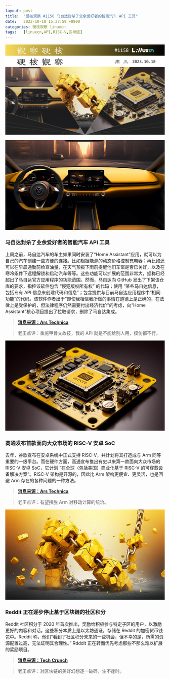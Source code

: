 ```yaml
---
layout: post
title:	"硬核观察 #1158 马自达封杀了业余爱好者的智能汽车 API 工具"
date:	2023-10-18 15:37:59 +0800 
categories:	硬核观察 linuxcn 
tags:	[linuxcn,API,RISC-V,区块链]
---
```



![](/Asserts/Images/album/202310/18/153705wzlvlirrddnb4rr4.jpg)


![](/Asserts/Images/album/202310/18/153715rkt1xmv8dmo5omzt.jpg)


### 马自达封杀了业余爱好者的智能汽车 API 工具


上周之前，马自达汽车的车主如果同时安装了“Home Assistant”应用，就可以为自己的汽车创建一些方便的连接。比如根据能源的动态价格控制充电器；再比如还可以在早晨通勤前检查油量，在天气预报下雨前提醒他们车窗是否已关好，以及在寒冷条件下远程解锁和启动汽车等等。这些功能可以扩展的范围非常大，据称已经超出了马自达官方应用程序的功能范围。然而，马自达向 GitHub 发出了下架该仓库的要求，指控该软件包含 “侵犯版权所有权” 的代码；使用 “某些马自达信息，包括专有 API 信息来创建代码和信息”；包含提供与目前马自达应用程序中“相同功能”的代码。该软件作者出于“即使我相信我所做的事情在道德上是正确的，在法律上是受保护的，但法律程序仍然需要付出经济代价”的考虑，向“Home Assistant”核心项目提出了拉取请求，删除了马自达集成。



> 
> **[消息来源：Ars Technica](https://arstechnica.com/cars/2023/10/mazdas-dmca-takedown-kills-a-hobbyists-smart-car-api-tool/)**
> 
> 
> 



> 
> 老王点评：重施甲骨文故技，我的 API 就是不能给别人用，模仿都不行。
> 
> 
> 


![](/Asserts/Images/album/202310/18/153724g44maawazuufa5cc.jpg)


### 高通发布首款面向大众市场的 RISC-V 安卓 SoC


去年，谷歌宣布在安卓系统中正式支持 RISC-V，并计划将其打造成与 Arm 同等重要的一级平台。而在硬件方面，高通宣布推出有史以来第一款面向大众市场的 RISC-V 安卓 SoC，它计划 “在全球（包括美国）商业化基于 RISC-V 的可穿戴设备解决方案”。RISC-V 架构是开源的，因此比 Arm 架构更便宜、更灵活，也是回避 Arm 存在的各种问题的一种方法。



> 
> **[消息来源：Ars Technica](https://arstechnica.com/gadgets/2023/10/qualcomm-announces-first-ever-mass-market-risc-v-android-soc/)**
> 
> 
> 



> 
> 老王点评：有望摆脱 Arm 对移动计算的统治。
> 
> 
> 


![](/Asserts/Images/album/202310/18/153735xn2zdydzcettsm52.jpg)


### Reddit 正在逐步停止基于区块链的社区积分


Reddit 社区积分于 2020 年首次推出，奖励给积极参与特定子区的用户，以激励更好的内容和对话。这些积分本质上是以太坊通证，存储在 Reddit 的加密货币钱包中。Reddit 称，他们“看到了社区积分未来的一些机会，但不幸的是，所需的资源配置过高，无法证明其合理性。” Rdddit 正在转而优先考虑那些不那么难以扩展的奖励项目。



> 
> **[消息来源：Tech Crunch](https://techcrunch.com/2023/10/17/reddit-is-phasing-out-community-points-blockchain-rewards/)**
> 
> 
> 



> 
> 老王点评：对区块链的美好幻想逐一破碎，生不逢时。
> 
> 
>
